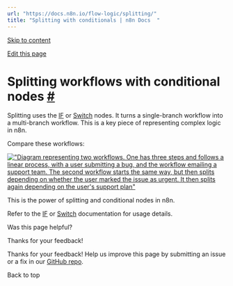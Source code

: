 ```yaml
---
url: "https://docs.n8n.io/flow-logic/splitting/"
title: "Splitting with conditionals | n8n Docs  "
---
```


[Skip to content](https://docs.n8n.io/flow-logic/splitting/#splitting-workflows-with-conditional-nodes)

[Edit this page](https://github.com/n8n-io/n8n-docs/edit/main/docs/flow-logic/splitting.md "Edit this page")

# Splitting workflows with conditional nodes [\#](https://docs.n8n.io/flow-logic/splitting/\#splitting-workflows-with-conditional-nodes "Permanent link")

Splitting uses the [IF](https://docs.n8n.io/integrations/builtin/core-nodes/n8n-nodes-base.if/) or [Switch](https://docs.n8n.io/integrations/builtin/core-nodes/n8n-nodes-base.switch/) nodes. It turns a single-branch workflow into a multi-branch workflow. This is a key piece of representing complex logic in n8n.

Compare these workflows:

[!["Diagram representing two workflows. One has three steps and follows a linear process, with a user submitting a bug, and the workflow emailing a support team. The second workflow starts the same way, but then splits depending on whether the user marked the issue as urgent. It then splits again depending on the user's support plan"](https://docs.n8n.io/_images/flow-logic/splitting/single-multi-branch-workflow.png)](https://docs.n8n.io/_images/flow-logic/splitting/single-multi-branch-workflow.png)

This is the power of splitting and conditional nodes in n8n.

Refer to the [IF](https://docs.n8n.io/integrations/builtin/core-nodes/n8n-nodes-base.if/) or [Switch](https://docs.n8n.io/integrations/builtin/core-nodes/n8n-nodes-base.switch/) documentation for usage details.

Was this page helpful?






Thanks for your feedback!






Thanks for your feedback! Help us improve this page by submitting an issue or a fix in our [GitHub repo](https://github.com/n8n-io/n8n-docs).


Back to top